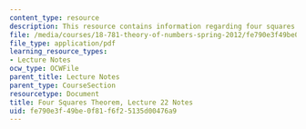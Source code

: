 ```yaml
---
content_type: resource
description: This resource contains information regarding four squares theorem.
file: /media/courses/18-781-theory-of-numbers-spring-2012/fe790e3f49be0f81f6f25135d00476a9_MIT18_781S12_lec22.pdf
file_type: application/pdf
learning_resource_types:
- Lecture Notes
ocw_type: OCWFile
parent_title: Lecture Notes
parent_type: CourseSection
resourcetype: Document
title: Four Squares Theorem, Lecture 22 Notes
uid: fe790e3f-49be-0f81-f6f2-5135d00476a9
---
```

